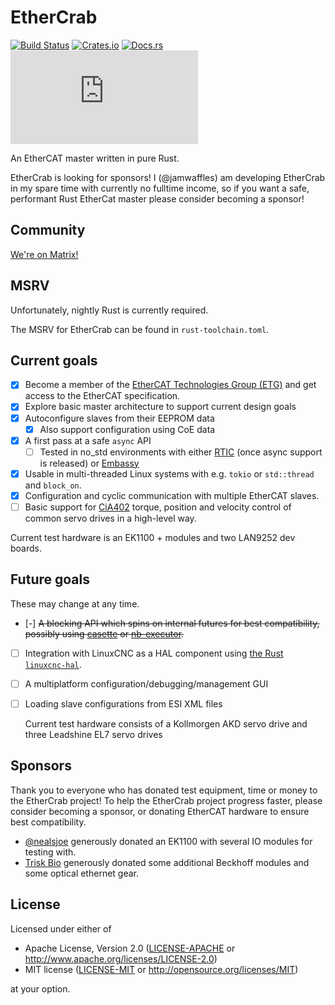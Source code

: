 # EtherCrab

[![Build Status](https://circleci.com/gh/ethercrab-rs/ethercrab/tree/master.svg?style=shield)](https://circleci.com/gh/ethercrab-rs/ethercrab/tree/master)
[![Crates.io](https://img.shields.io/crates/v/ethercrab.svg)](https://crates.io/crates/ethercrab)
[![Docs.rs](https://docs.rs/ethercrab/badge.svg)](https://docs.rs/ethercrab)
[![Matrix chat](https://img.shields.io/matrix/ethercrab:matrix.org)](https://matrix.to/#/#ethercrab:matrix.org)

An EtherCAT master written in pure Rust.

EtherCrab is looking for sponsors! I (@jamwaffles) am developing EtherCrab in my spare time with
currently no fulltime income, so if you want a safe, performant Rust EtherCat master please consider
becoming a sponsor!

## Community

[We're on Matrix!](https://matrix.to/#/#ethercrab:matrix.org)

## MSRV

Unfortunately, nightly Rust is currently required.

The MSRV for EtherCrab can be found in `rust-toolchain.toml`.

## Current goals

- [x] Become a member of the
      [EtherCAT Technologies Group (ETG)](https://www.ethercat.org/default.htm) and get access to
      the EtherCAT specification.
- [x] Explore basic master architecture to support current design goals
- [x] Autoconfigure slaves from their EEPROM data
  - [x] Also support configuration using CoE data
- [x] A first pass at a safe `async` API
  - [ ] Tested in no_std environments with either [RTIC](https://rtic.rs) (once async support is
        released) or [Embassy](https://embassy.dev/)
- [x] Usable in multi-threaded Linux systems with e.g. `tokio` or `std::thread` and `block_on`.
- [x] Configuration and cyclic communication with multiple EtherCAT slaves.
- [ ] Basic support for [CiA402](https://www.can-cia.org/can-knowledge/canopen/cia402/) torque,
      position and velocity control of common servo drives in a high-level way.

Current test hardware is an EK1100 + modules and two LAN9252 dev boards.

## Future goals

These may change at any time.

- [-] ~~A blocking API which spins on internal futures for best compatibility, possibly using
  [casette](https://lib.rs/crates/cassette) or [nb-executor](https://lib.rs/crates/nb-executor).~~
- [ ] Integration with LinuxCNC as a HAL component using
      [the Rust `linuxcnc-hal`](https://github.com/jamwaffles/linuxcnc-hal-rs).
- [ ] A multiplatform configuration/debugging/management GUI
- [ ] Loading slave configurations from ESI XML files

  Current test hardware consists of a Kollmorgen AKD servo drive and three Leadshine EL7 servo
  drives

## Sponsors

Thank you to everyone who has donated test equipment, time or money to the EtherCrab project! To
help the EtherCrab project progress faster, please consider becoming a sponsor, or donating EtherCAT
hardware to ensure best compatibility.

- [@nealsjoe](https://twitter.com/nealsjoe) generously donated an EK1100 with several IO modules for
  testing with.
- [Trisk Bio](https://triskbio.com/) generously donated some additional Beckhoff modules and some
  optical ethernet gear.

## License

Licensed under either of

- Apache License, Version 2.0 ([LICENSE-APACHE](LICENSE-APACHE) or
  http://www.apache.org/licenses/LICENSE-2.0)
- MIT license ([LICENSE-MIT](LICENSE-MIT) or http://opensource.org/licenses/MIT)

at your option.
